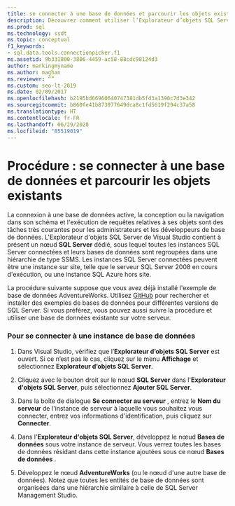 ```yaml
---
title: se connecter à une base de données et parcourir les objets existants
description: Découvrez comment utiliser l’Explorateur d’objets SQL Server dans Visual Studio pour vous connecter à des instances SQL locales et hors site.
ms.prod: sql
ms.technology: ssdt
ms.topic: conceptual
f1_keywords:
- sql.data.tools.connectionpicker.f1
ms.assetid: 9b331800-3806-4459-ac58-88cdc98124d3
author: markingmyname
ms.author: maghan
ms.reviewer: “”
ms.custom: seo-lt-2019
ms.date: 02/09/2017
ms.openlocfilehash: b2195bd66960640747381db5fd3a1390c7d3e342
ms.sourcegitcommit: b860fe41b873977649dca8c1fd5619f294c37a58
ms.translationtype: HT
ms.contentlocale: fr-FR
ms.lasthandoff: 06/29/2020
ms.locfileid: "85519019"
---
```

# <a name="how-to-connect-to-a-database-and-browse-existing-objects"></a>Procédure : se connecter à une base de données et parcourir les objets existants

La connexion à une base de données active, la conception ou la navigation dans son schéma et l'exécution de requêtes relatives à ses objets sont des tâches très courantes pour les administrateurs et les développeurs de base de données. L'Explorateur d'objets SQL Server de Visual Studio contient à présent un nœud **SQL Server** dédié, sous lequel toutes les instances SQL Server connectées et leurs bases de données sont regroupées dans une hiérarchie de type SSMS. Les instances SQL Server connectées peuvent être une instance sur site, telle que le serveur SQL Server 2008 en cours d'exécution, ou une instance SQL Azure hors site.  
  
La procédure suivante suppose que vous avez déjà installé l'exemple de base de données AdventureWorks. Utilisez [GitHub](https://github.com/Microsoft/sql-server-samples/releases/tag/adventureworks) pour rechercher et installer des exemples de bases de données pour différentes versions de SQL Server. Si vous préférez, vous pouvez aussi suivre la procédure et utiliser une base de données existante sur votre serveur.  
  
### <a name="to-connect-to-a-database-instance"></a>Pour se connecter à une instance de base de données  
  
1.  Dans Visual Studio, vérifiez que l’**Explorateur d’objets SQL Server** est ouvert. Si ce n’est pas le cas, cliquez sur le menu **Affichage** et sélectionnez **Explorateur d’objets SQL Server**.  
  
2.  Cliquez avec le bouton droit sur le nœud **SQL Server** dans l'**Explorateur d'objets SQL Server**, puis sélectionnez **Ajouter SQL Server**.  
  
3.  Dans la boîte de dialogue **Se connecter au serveur** , entrez le **Nom du serveur** de l'instance de serveur à laquelle vous souhaitez vous connecter, entrez vos informations d'identification, puis cliquez sur **Connecter**.  
  
4.  Dans l'**Explorateur d'objets SQL Server**, développez le nœud **Bases de données** sous votre instance de serveur. Vous verrez toutes les bases de données résidant dans cette instance ajoutées sous ce nœud **Bases de données** .  
  
5.  Développez le nœud **AdventureWorks** (ou le nœud d'une autre base de données). Notez que toutes les entités de base de données sont organisées dans une hiérarchie similaire à celle de SQL Server Management Studio.  
  
